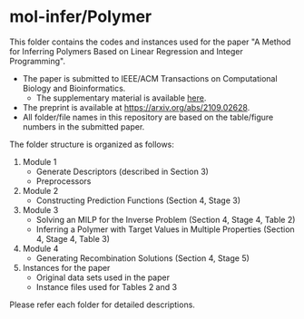 # mol-infer/Polymer

This folder contains the codes and instances used for the paper "A Method for Inferring Polymers Based on Linear Regression and Integer Programming".

- The paper is submitted to IEEE/ACM Transactions on Computational Biology and Bioinformatics.
   - The supplementary material is available [here](Supplementary_Materials.pdf). 
- The preprint is available at https://arxiv.org/abs/2109.02628.
- All folder/file names in this repository are based on the table/figure numbers in the submitted paper.


The folder structure is organized as follows:
1. Module 1
   - Generate Descriptors (described in Section 3)
   - Preprocessors
1. Module 2
   - Constructing Prediction Functions (Section 4, Stage 3)
1. Module 3
   - Solving an MILP for the Inverse Problem (Section 4, Stage 4, Table 2)
   - Inferring a Polymer with Target Values in Multiple Properties (Section 4, Stage 4, Table 3)
1. Module 4
   - Generating Recombination Solutions (Section 4, Stage 5)
1. Instances for the paper
   - Original data sets used in the paper
   - Instance files used for Tables 2 and 3
  
Please refer each folder for detailed descriptions.

